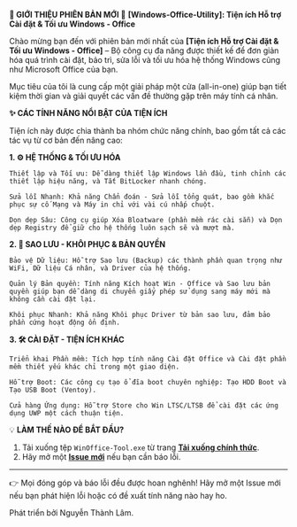 **🚀 GIỚI THIỆU PHIÊN BẢN MỚI 🚀**
**[Windows-Office-Utility]: Tiện ích Hỗ trợ Cài đặt & Tối ưu Windows - Office**

Chào mừng bạn đến với phiên bản mới nhất của **[Tiện ích Hỗ trợ Cài đặt & Tối ưu Windows - Office]** – Bộ công cụ đa năng được thiết kế để đơn giản hóa quá trình cài đặt, bảo trì, sửa lỗi và tối ưu hóa hệ thống Windows cũng như Microsoft Office của bạn.

Mục tiêu của tôi là cung cấp một giải pháp một cửa (all-in-one) giúp bạn tiết kiệm thời gian và giải quyết các vấn đề thường gặp trên máy tính cá nhân.

**✨ CÁC TÍNH NĂNG NỔI BẬT CỦA TIỆN ÍCH**

Tiện ích này được chia thành ba nhóm chức năng chính, bao gồm tất cả các tác vụ từ cơ bản đến nâng cao:

**1. ⚙️ HỆ THỐNG & TỐI ƯU HÓA**

    Thiết lập và Tối ưu: Dễ dàng thiết lập Windows lần đầu, tinh chỉnh các thiết lập hiệu năng, và Tắt BitLocker nhanh chóng.

    Sửa lỗi Nhanh: Khả năng Chẩn đoán - Sửa lỗi tổng quát, bao gồm khắc phục sự cố Mạng và Máy in chỉ với vài cú nhấp chuột.

    Dọn dẹp Sâu: Công cụ giúp Xóa Bloatware (phần mềm rác cài sẵn) và Dọn dẹp Registry để giữ cho hệ thống luôn sạch sẽ và mượt mà.

**2. 💾 SAO LƯU - KHÔI PHỤC & BẢN QUYỀN**

    Bảo vệ Dữ liệu: Hỗ trợ Sao lưu (Backup) các thành phần quan trọng như WiFi, Dữ liệu Cá nhân, và Driver của hệ thống.

    Quản lý Bản quyền: Tính năng Kích hoạt Win - Office và Sao lưu bản quyền giúp bạn dễ dàng di chuyển giấy phép sử dụng sang máy mới mà không cần cài đặt lại.

    Khôi phục Nhanh: Khả năng Khôi phục Driver từ bản sao lưu, đảm bảo phần cứng hoạt động ổn định.

**3. 🛠️ CÀI ĐẶT - TIỆN ÍCH KHÁC**

    Triển khai Phần mềm: Tích hợp tính năng Cài đặt Office và Cài đặt phần mềm thiết yếu khác chỉ trong một giao diện.

    Hỗ trợ Boot: Các công cụ tạo ổ đĩa boot chuyên nghiệp: Tạo HDD Boot và Tạo USB Boot (Ventoy).

    Cửa hàng Ứng dụng: Hỗ trợ Store cho Win LTSC/LTSB để cài đặt các ứng dụng UWP một cách thuận tiện.

💡 **LÀM THẾ NÀO ĐỂ BẮT ĐẦU?**

1. Tải xuống tệp `WinOffice-Tool.exe` từ trang **[Tải xuống chính thức][release-link]**.
2. Hãy mở một **[Issue mới][issue-link]** nếu bạn cần báo lỗi.

---
[release-link]: https://github.com/lamkotien000/Windows-Office-Utility/releases
[issue-link]: https://github.com/lamkotien000/Windows-Office-Utility/issues 

👉 Mọi đóng góp và báo lỗi đều được hoan nghênh! Hãy mở một Issue mới nếu bạn phát hiện lỗi hoặc có đề xuất tính năng nào hay ho.

Phát triển bởi Nguyễn Thành Lâm.
